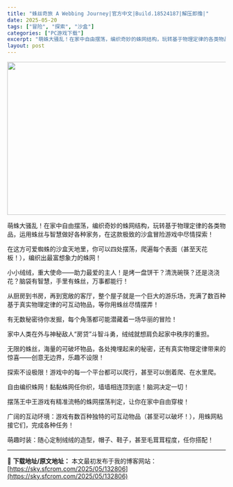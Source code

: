 ```yaml
---
title: "蛛丝奇旅 A Webbing Journey|官方中文|Build.18524187|解压即撸|"
date: 2025-05-20
tags: ["冒险", "探索", "沙盒"]
categories: ["PC游戏下载"]
excerpt: "萌蛛大骚乱！在家中自由摆荡，编织奇妙的蛛网结构，玩转基于物理定律的各类物品，运用蛛丝与智慧做好各种家务，在这款极致的沙盒冒险游戏中尽情探索！ 在这方可爱蜘蛛的沙盒天地里，你可以四处摆荡，爬遍每个表面（甚至天花板！），编织出最富想象力的蛛网！ 小小绒绒，重大使命——助力最爱的主人！是烤一盘饼干？清洗碗&hellip;"
layout: post
---
```


<img class="aligncenter size-full wp-image-132807" src="https://sky.sfcrom.com/wp-content/uploads/2025/05/2025052005544336.webp" alt="" width="616" height="353" />

萌蛛大骚乱！在家中自由摆荡，编织奇妙的蛛网结构，玩转基于物理定律的各类物品，运用蛛丝与智慧做好各种家务，在这款极致的沙盒冒险游戏中尽情探索！

在这方可爱蜘蛛的沙盒天地里，你可以四处摆荡，爬遍每个表面（甚至天花板！），编织出最富想象力的蛛网！

小小绒绒，重大使命——助力最爱的主人！是烤一盘饼干？清洗碗筷？还是浇浇花？脑袋有智慧，手里有蛛丝，万事都能行！

从厨房到书房，再到宽敞的客厅，整个屋子就是一个巨大的游乐场，充满了数百种基于真实物理定律的可互动物品，等你用蛛丝尽情摆弄！

有无数秘密待你发掘，每个角落都可能潜藏着一场华丽的冒险！

家中人类在外与神秘敌人“房贷”斗智斗勇，绒绒就想肩负起家中秩序的重担。

无限的蛛丝，海量的可破坏物品，各处掩埋起来的秘密，还有真实物理定律带来的惊喜——创意无边界，乐趣不设限！

探索不设极限！游戏中的每一个平台都可以爬行，甚至可以倒着爬、在水里爬。

自由编织蛛网！黏黏蛛网任你织，墙墙相连顶到底！脑洞决定一切！

摆荡王中王游戏有精准流畅的蛛网摆荡判定，让你在家中自由穿梭！

广阔的互动环境：游戏有数百种独特的可互动物品（甚至可以破坏！），用蛛网粘接它们，完成各种任务！

萌趣时装：随心定制绒绒的造型，帽子、鞋子，甚至毛茸茸程度，任你搭配！

---
📖 **下载地址/原文地址：** 本文最初发布于我的博客网站：[https://sky.sfcrom.com/2025/05/132806](https://sky.sfcrom.com/2025/05/132806)
